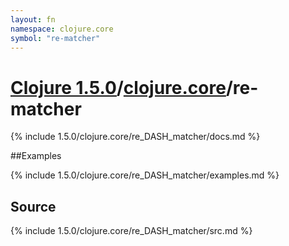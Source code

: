 ```yaml
---
layout: fn
namespace: clojure.core
symbol: "re-matcher"
---
```


# [Clojure 1.5.0](../../)/[clojure.core](../)/re-matcher

{% include 1.5.0/clojure.core/re_DASH_matcher/docs.md %}

##Examples

{% include 1.5.0/clojure.core/re_DASH_matcher/examples.md %}
## Source
{% include 1.5.0/clojure.core/re_DASH_matcher/src.md %}

